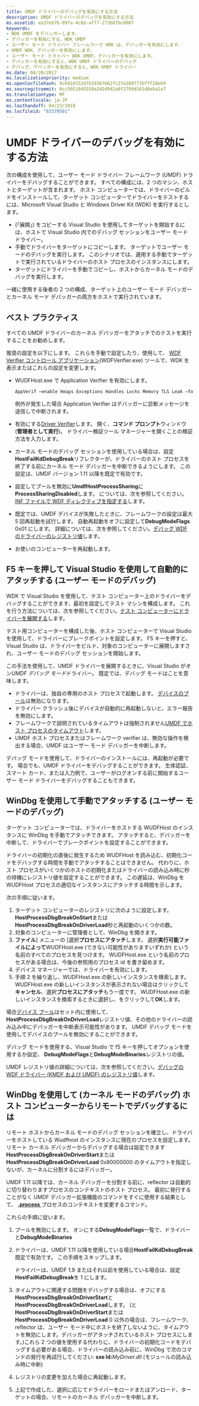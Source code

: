 ```yaml
---
title: UMDF ドライバーのデバッグを有効にする方法
description: UMDF ドライバーのデバッグを有効にする方法
ms.assetid: ea37eb7b-09fa-4c8d-aff7-273b07bc0007
keywords:
- WDK UMDF をデバッガーします。
- デバッガーを有効にする、WDK UMDF
- ユーザー モード ドライバー フレームワーク WDK は、デバッガーを有効にします。
- UMDF WDK、デバッガーを有効にします。
- ユーザー モード ドライバー WDK UMDF、デバッガーを有効にします。
- デバッガーを有効にすると、WDK UMDF ドライバーのデバッグ
- デバッグ、デバッガーを有効にすると、WDK UMDF ドライバー
ms.date: 04/20/2017
ms.localizationpriority: medium
ms.openlocfilehash: 9c692d332d7b19367b62fc27e289f77bfff28e69
ms.sourcegitcommit: 0cc5051945559a242d941a6f2799d161d8eba2a7
ms.translationtype: MT
ms.contentlocale: ja-JP
ms.lasthandoff: 04/23/2019
ms.locfileid: "63379501"
---
```

# <a name="how-to-enable-debugging-of-a-umdf-driver"></a>UMDF ドライバーのデバッグを有効にする方法


次の構成を使用して、ユーザー モード ドライバー フレームワーク (UMDF) ドライバーをデバッグすることができます。 すべての構成には、2 つのマシン、ホストとターゲットが含まれます。 ホスト コンピューターでは、ドライバーのビルドをインストールして、ターゲット コンピューターでドライバーをテストするには、Microsoft Visual Studio と Windows Driver Kit (WDK) を実行するとします。

-   (「展開」) をコピーする Visual Studio を使用してターゲットを開始するには、ホストで Visual Studio 内でのデバッグ セッションをユーザー モード ドライバー。
-   手動でドライバーをターゲットにコピーします。 ターゲットでユーザー モードのデバッグを実行します。 このシナリオでは、適用する手動でターゲットで実行されているドライバーのホスト プロセスのインスタンスにします。
-   ターゲットにドライバーを手動でコピーし、ホストからカーネル モードのデバッグを実行します。

一緒に使用する後者の 2 つの構成、ターゲット上のユーザー モード デバッガーとカーネル モード デバッガーの両方をホストで実行されています。

## <a href="" id="bp"></a>ベスト プラクティス


すべての UMDF ドライバーのカーネル デバッガーをアタッチでのテストを実行することをお勧めします。

推奨の設定を以下にします。 これらを手動で設定したり、使用して、 [WDF Verifier コントロール アプリケーション](https://msdn.microsoft.com/library/windows/hardware/ff556129)(WDFVerifier.exe) ツールで、WDK を表示またはこれらの設定を変更します。

-   WUDFHost.exe で Application Verifier を有効にします。

    ```cpp
    AppVerif –enable Heaps Exceptions Handles Locks Memory TLS Leak –for WudfHost.exe
    ```

    例外が発生した場合 Application Verifier はデバッガーに診断メッセージを送信しで中断されます。

-   有効にする[Driver Verifier](https://msdn.microsoft.com/library/windows/hardware/ff545448)します。 開く、**コマンド プロンプト**ウィンドウ (**管理者として実行**)。 ドライバー検証ツール マネージャーを開くことの検証方法を入力します。
-   カーネル モードのデバッグ セッションを使用している場合は、設定**HostFailKdDebugBreak**リフレクターが、ドライバーのホスト プロセスを終了する前にカーネル モード デバッガーを中断できるようにします。 この設定は、UMDF バージョン 1.11 以降を既定で有効です。

-   設定してプールを無効に**UmdfHostProcessSharing**に**ProcessSharingDisabled**します。 については、次を参照してください。 [INF ファイルで WDF ディレクティブを指定する](specifying-wdf-directives-in-inf-files.md)します。
-   既定では、UMDF デバイスが失敗したときに、フレームワークの設定は最大 5 回再起動を試行します。 自動再起動をオフに設定して**DebugModeFlags** 0x01 にします。 詳細については、次を参照してください。[デバッグ WDF のドライバーのレジストリ値](registry-values-for-debugging-kmdf-drivers.md)します。
-   お使いのコンピューターを再起動します。

## <a name="using-visual-studio-with-f5-to-attach-automatically-user-mode-debugging"></a>F5 キーを押して Visual Studio を使用して自動的にアタッチする (ユーザー モードのデバッグ)


WDK で Visual Studio を使用して、テスト コンピューター上のドライバーをデバッグすることができます、最初を設定してテスト マシンを構成します。 これを行う方法については、次を参照してください。[テスト コンピューターにドライバーを展開する](https://msdn.microsoft.com/windows-drivers/develop/deploying_a_driver_to_a_test_computer)します。

テスト用コンピューターを構成した後、ホスト コンピューターで Visual Studio を使用して、ドライバーにブレークポイントを設定します。 F5 キーを押すと、Visual Studio は、ドライバーをビルド、対象のコンピューターに展開しますされ、ユーザー モードのデバッグ セッションを開始します。

この手法を使用して、UMDF ドライバーを展開するときに、Visual Studio がオン*UMDF デバッグ モード*ドライバー。 既定では、デバッグ モードはことを意味します。

-   ドライバーは、独自の専用のホスト プロセスで起動します。 [デバイスのプール](using-device-pooling-in-umdf-drivers.md)は無効になります。
-   ドライバー クラッシュ後にデバイスが自動的に再起動しないと、エラー報告を無効にします。
-   フレームワークで説明されているタイムアウトは強制されません[UMDF でホスト プロセスのタイムアウト](how-umdf-enforces-time-outs.md)します。
-   UMDF ホスト プロセスまたはフレームワーク verifier は、無効な操作を検出する場合、UMDF はユーザー モード デバッガーを中断します。

デバッグ モードを使用して、ドライバーのインストールには、再起動が必要です。 場合でも、UMDF ドライバーをデバッグすることができます。 生体認証、スマート カード、または入力例で、ユーザーがログオンする前に開始するユーザー モード ドライバーをデバッグすることもできます。

## <a name="using-windbg-to-attach-manually-user-mode-debugging"></a>WinDbg を使用して手動でアタッチする (ユーザー モードのデバッグ)


ターゲット コンピューターでは、ドライバーをホストする WUDFHost のインスタンスに WinDbg を手動でアタッチできます。 アタッチすると、デバッガーを中断して、ドライバーでブレークポイントを設定することができます。

ドライバーの初期化の直後に発生するため WUDFHost を読み込む、初期化コードをデバッグする時間を手動でアタッチすることはできません。 代わりに、ホスト プロセスがいくつかのホストの初期化またはドライバーの読み込み時に秒の待機にレジストリ値を設定することができます。 この遅延は、WinDbg を WUDFHost プロセスの適切なインスタンスにアタッチする時間を示します。

次の手順に従います。

1.  ターゲット コンピューターのレジストリに次のように設定します。 **HostProcessDbgBreakOnStart**または**HostProcessDbgBreakOnDriverLoad**秒と再起動のいくつかの数。
2.  対象のコンピューターに管理者として、WinDbg を開きます。
3.  **ファイル**] メニューの [選択**プロセスにアタッチ**します。 選択**実行可能ファイルによって**WUDFHost.exe (できない可能性がありますいずれか) という名前のすべてのプロセスを見つけます。 WUDFHost.exe という名前のプロセスがある場合は、今後の参照用のプロセス id を書き留めます。
4.  デバイス マネージャーでは、ドライバーを有効にします。
5.  手順 2 を繰り返し、WUDFHost.exe の新しいインスタンスを検索します。 WUDFHost.exe の新しいインスタンスが表示されない場合はクリックして**キャンセル**、選択**プロセスにアタッチ**もう一度です。 WUDFHost.exe の新しいインスタンスを検索するときに選択し、をクリックして**OK**します。

場合[デバイス プール](using-device-pooling-in-umdf-drivers.md)はセット内に使用して、 **HostProcessDbgBreakOnDriverLoad**レジストリ値、その他のドライバーの読み込み中にデバッガーを中断表示可能性があります。 UMDF デバッグ モードを使用してデバイスのプールを無効にすることができます。

デバッグ モードを使用する、Visual Studio で f5 キーを押してオプションを使用するか設定、 **DebugModeFlags**と**DebugModeBinaries**レジストリの値。

UMDF レジストリ値の詳細については、次を参照してください。[デバッグの WDF ドライバー (KMDF および UMDF) のレジストリ値](registry-values-for-debugging-kmdf-drivers.md)します。

## <a href="" id="kd"></a>WinDbg を使用して (カーネル モードのデバッグ) ホスト コンピューターからリモートでデバッグするには


リモート ホストからカーネル モードのデバッグ セッションを確立し、ドライバーをホストしている Wudfhost のインスタンスに現在のプロセスを設定します。 リモート カーネル デバッガーからデバッグする場合は設定できます**HostProcessDbgBreakOnDriverStart**または**HostProcessDbgBreakOnDriverLoad** 0x80000000 のタイムアウトを指定しないが、カーネルに分割するにはデバッガー。

UMDF 1.11 以降では、カーネル デバッガーを分割する前に、reflector は自動的に切り替わりますプロセスのコンテキストのホスト プロセス。 最初に発行することがなく UMDF デバッガー拡張機能のコマンドをすぐに使用する結果として、 [ **.process** ](https://msdn.microsoft.com/library/windows/hardware/ff564723)プロセスのコンテキストを変更するコマンド。

これらの手順に従います。

1. プールを無効にします。 オンにする**DebugModeFlags**一覧で、ドライバーと**DebugModeBinaries**
2. ドライバーは、UMDF 1.11 以降を使用している場合**HostFailKdDebugBreak**既定で有効です。 この手順をスキップします。

   ドライバーは、UMDF 1.9 またはそれ以前を使用している場合は、設定**HostFailKdDebugBreak**を 1 にします。

3. タイムアウトに関連する問題をデバッグする場合は、オフにする**HostProcessDbgBreakOnDriverStart**と**HostProcessDbgBreakOnDriverLoad**します。 (と**HostProcessDbgBreakOnDriverStart**または**HostProcessDbgBreakOnDriverLoad** 0 以外の場合は、フレームワーク、reflector は、ユーザー モード中にホストを終了しないように、タイムアウトを無効にします。デバッガーがアタッチされているホスト プロセスにします。)これら 2 つの値を使用する代わりに、ドライバーの初期化コードをデバッグする必要がある場合、ドライバーの読み込み前に、WinDbg で次のコマンドの発行を再試行してください: **sxe ld:**<em>MyDriver.dll</em> (モジュールの読み込み時に中断)
4. レジストリの変更を加えた場合に再起動します。
5. 上記で作成した、選択に応じてドライバーをロードまたはアンロード、ターゲットの場合、リモートのカーネル デバッガーを中断します。

 

 





